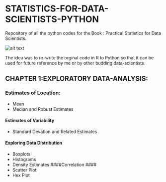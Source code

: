 # STATISTICS-FOR-DATA-SCIENTISTS-PYTHON #
Repository of all the python codes for the Book : Practical Statistics for Data Scientists. 

![alt text](https://images-na.ssl-images-amazon.com/images/I/51XWliJw1uL._SX379_BO1,204,203,200_.jpg)

The idea was to re-write the orginal code in R to Python so that it can be used for future reference by me or by other budding data-scientists.

## CHAPTER 1:EXPLORATORY DATA-ANALYSIS: ##
###	Estimates of Location: ####
 * Mean
 * Median and Robust Estimates
#### Estimates of Variability ####
  * Standard Devation and Related Estimates
#### Exploring Data Distribution ####
  * Boxplots
  *	Histograms
  * Density Estimates
####Correlation ####
  * Scatter Plot
  * Hex Plot	
